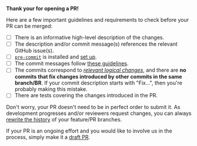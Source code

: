 
**Thank your for opening a PR!**

Here are a few important guidelines and requirements to check before your PR can be merged:
+ [ ] There is an informative high-level description of the changes.
+ [ ] The description and/or commit message(s) references the relevant GitHub issue(s).
+ [ ] [`pre-commit`](https://pre-commit.com/#installation) is installed and [set up](https://pre-commit.com/#3-install-the-git-hook-scripts).
+ [ ] The commit messages follow [these guidelines](https://tbaggery.com/2008/04/19/a-note-about-git-commit-messages.html).
+ [ ] The commits correspond to [_relevant logical changes_](https://wiki.openstack.org/wiki/GitCommitMessages#Structural_split_of_changes), and there are **no commits that fix changes introduced by other commits in the same branch/BR**.  If your commit description starts with "Fix...", then you're probably making this mistake.
+ [ ] There are tests covering the changes introduced in the PR.

Don't worry, your PR doesn't need to be in perfect order to submit it.  As development progresses and/or reviewers request changes, you can always [rewrite the history](https://git-scm.com/book/en/v2/Git-Tools-Rewriting-History#_rewriting_history) of your feature/PR branches.

If your PR is an ongoing effort and you would like to involve us in the process, simply make it a [draft PR](https://docs.github.com/en/free-pro-team@latest/github/collaborating-with-issues-and-pull-requests/about-pull-requests#draft-pull-requests).
